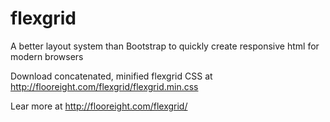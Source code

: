 # flexgrid
A better layout system than Bootstrap to quickly create responsive html for modern browsers

Download concatenated, minified flexgrid CSS at http://flooreight.com/flexgrid/flexgrid.min.css

Lear more at http://flooreight.com/flexgrid/
